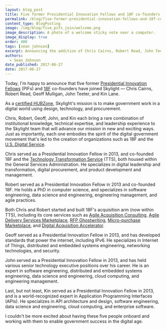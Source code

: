```yaml
---
layout: blog_post
title: Five former Presidential Innovation Fellows and 18F co-founders join Skylight
permalink: /blog/five-former-presidential-innovation-fellows-and-18f-cofounders-join-skylight/
content_type: BlogPosting
image: /img/blog/five_pifs_join/welcome.png
image_description: A photo of a welcome sticky note near a computer.
image_display: true
order: 400
tags: [sean johnson]
excerpt: Announcing the addition of Chris Cairns, Robert Read, John Teeter, Geoff Mulligan, and Kin Lane to the Skylight team.
authors:
  - Sean Johnson
date_published: 2017-06-27
date: 2017-06-27
---
```

Today, I'm happy to announce that five former <a href="https://presidentialinnovationfellows.gov/" target="&#95;blank">Presidential Innovation Fellows</a> (PIFs) and <a href="https://18f.gsa.gov/" target="&#95;blank">18F</a> co-founders have joined Skylight &mdash; Chris Cairns, Robert Read, Geoff Mulligan, John Teeter, and Kin Lane.

As a [certified HUBZone](/about/#hubzone), Skylight's mission is to make government work in a digital world using design, technology, and procurement.

Chris, Robert, Geoff, John, and Kin each bring a rare combination of institutional knowledge, technical expertise, and leadership experience to the Skylight team that will advance our mission in new and exciting ways. Just as importantly, each one embodies the spirit of the digital
government movement that's led to the creation of organizations such as 18F and the <a href="https://www.usds.gov/" target="&#95;blank">U.S. Digital Service</a>.

Chris served as a Presidential Innovation Fellow in 2013, and co-founded 18F and the <a href="https://www.gsa.gov/portal/category/25729" target="&#95;blank">Technology Transformation Service</a> (TTS), both housed within the General Services Administration. He specializes in digital leadership and transformation, digital procurement, and product development and management.

Robert served as a Presidential Innovation Fellow in 2013 and co-founded 18F. He holds a PhD in computer science, and specializes in software engineering, data science and engineering, engineering management, and agile practices.

Both Chris and Robert started and built 18F's acquisition arm (now within TTS), including its core services such as [Agile Acquisition Consulting](/work/agile-acquisition-framework/), [Agile Delivery Services Marketplace](/work/agile-delivery-services-marketplace/), <a href="https://18f.gsa.gov/2015/03/30/new-rfp-ghostwriting-service-to-improve-contract-success/" target="&#95;blank">RFP Ghostwriting</a>, <a href="https://micropurchase.18f.gov/" target="&#95;blank">Micro-purchase Marketplace</a>, and [Digital Acquisition Accelerator](/work/digital-acquisition-accelerator/).

Geoff served as a Presidential Innovation Fellow in 2013, and has developed standards that power the internet, including IPv6. He specializes in Internet of Things, distributed and embedded systems engineering, networking technologies, and security.

John served as a Presidential Innovation Fellow in 2013, and has held various senior technology executive positions over his career. He is an expert in software engineering, distributed and embedded systems engineering, data science and engineering, cloud computing, and engineering management.

Last, but not least, Kin served as a Presidential Innovation Fellow in 2013, and is a world-recognized expert in Application Programming Interfaces (APIs). He specializes in API architecture and design, software engineering, data science and engineering, cloud computing, and enterprise software.

I couldn't be more excited about having these five people onboard and working with them to enable government success in the digital age.
